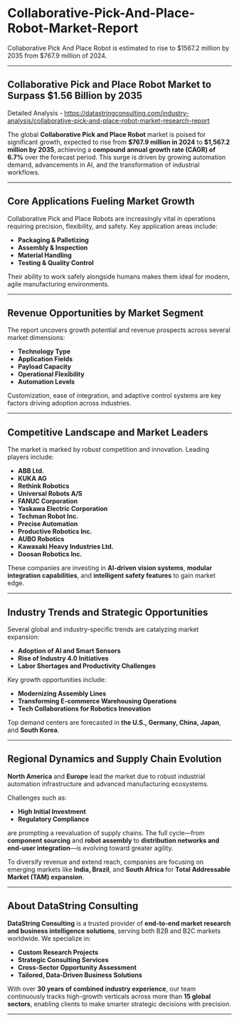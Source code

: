 # Collaborative-Pick-And-Place-Robot-Market-Report

Collaborative Pick And Place Robot is estimated to rise to $1567.2 million by 2035 from $767.9 million of 2024.

---

## **Collaborative Pick and Place Robot Market to Surpass \$1.56 Billion by 2035**

Detailed Analysis - https://datastringconsulting.com/industry-analysis/collaborative-pick-and-place-robot-market-research-report

The global **Collaborative Pick and Place Robot** market is poised for significant growth, expected to rise from **\$767.9 million in 2024** to **\$1,567.2 million by 2035**, achieving a **compound annual growth rate (CAGR) of 6.7%** over the forecast period. This surge is driven by growing automation demand, advancements in AI, and the transformation of industrial workflows.

---

## **Core Applications Fueling Market Growth**

Collaborative Pick and Place Robots are increasingly vital in operations requiring precision, flexibility, and safety. Key application areas include:

* **Packaging & Palletizing**
* **Assembly & Inspection**
* **Material Handling**
* **Testing & Quality Control**

Their ability to work safely alongside humans makes them ideal for modern, agile manufacturing environments.

---

## **Revenue Opportunities by Market Segment**

The report uncovers growth potential and revenue prospects across several market dimensions:

* **Technology Type**
* **Application Fields**
* **Payload Capacity**
* **Operational Flexibility**
* **Automation Levels**

Customization, ease of integration, and adaptive control systems are key factors driving adoption across industries.

---

## **Competitive Landscape and Market Leaders**

The market is marked by robust competition and innovation. Leading players include:

* **ABB Ltd.**
* **KUKA AG**
* **Rethink Robotics**
* **Universal Robots A/S**
* **FANUC Corporation**
* **Yaskawa Electric Corporation**
* **Techman Robot Inc.**
* **Precise Automation**
* **Productive Robotics Inc.**
* **AUBO Robotics**
* **Kawasaki Heavy Industries Ltd.**
* **Doosan Robotics Inc.**

These companies are investing in **AI-driven vision systems**, **modular integration capabilities**, and **intelligent safety features** to gain market edge.

---

## **Industry Trends and Strategic Opportunities**

Several global and industry-specific trends are catalyzing market expansion:

* **Adoption of AI and Smart Sensors**
* **Rise of Industry 4.0 Initiatives**
* **Labor Shortages and Productivity Challenges**

Key growth opportunities include:

* **Modernizing Assembly Lines**
* **Transforming E-commerce Warehousing Operations**
* **Tech Collaborations for Robotics Innovation**

Top demand centers are forecasted in **the U.S., Germany, China, Japan**, and **South Korea**.

---

## **Regional Dynamics and Supply Chain Evolution**

**North America** and **Europe** lead the market due to robust industrial automation infrastructure and advanced manufacturing ecosystems.

Challenges such as:

* **High Initial Investment**
* **Regulatory Compliance**

are prompting a reevaluation of supply chains. The full cycle—from **component sourcing** and **robot assembly** to **distribution networks and end-user integration**—is evolving toward greater agility.

To diversify revenue and extend reach, companies are focusing on emerging markets like **India, Brazil**, and **South Africa** for **Total Addressable Market (TAM) expansion**.

---

## **About DataString Consulting**

**DataString Consulting** is a trusted provider of **end-to-end market research and business intelligence solutions**, serving both B2B and B2C markets worldwide. We specialize in:

* **Custom Research Projects**
* **Strategic Consulting Services**
* **Cross-Sector Opportunity Assessment**
* **Tailored, Data-Driven Business Solutions**

With over **30 years of combined industry experience**, our team continuously tracks high-growth verticals across more than **15 global sectors**, enabling clients to make smarter strategic decisions with precision.

---
